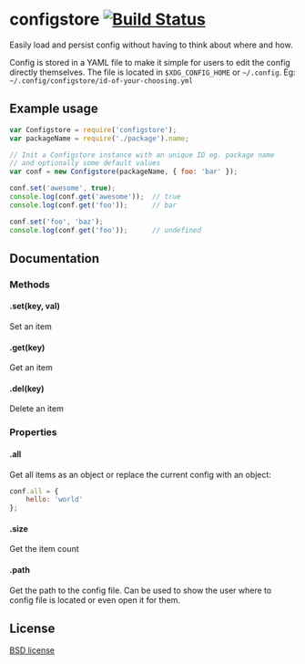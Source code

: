 # configstore [![Build Status](https://secure.travis-ci.org/yeoman/configstore.png?branch=master)](http://travis-ci.org/yeoman/configstore)

Easily load and persist config without having to think about where and how.

Config is stored in a YAML file to make it simple for users to edit the config directly themselves. The file is located in `$XDG_CONFIG_HOME` or `~/.config`. Eg: `~/.config/configstore/id-of-your-choosing.yml`


## Example usage

```js
var Configstore = require('configstore');
var packageName = require('./package').name;

// Init a Configstore instance with an unique ID eg. package name
// and optionally some default values
var conf = new Configstore(packageName, { foo: 'bar' });

conf.set('awesome', true);
console.log(conf.get('awesome'));  // true
console.log(conf.get('foo'));      // bar

conf.set('foo', 'baz');
console.log(conf.get('foo'));      // undefined
```


## Documentation

### Methods

#### .set(key, val)

Set an item

#### .get(key)

Get an item

#### .del(key)

Delete an item

### Properties

#### .all

Get all items as an object or replace the current config with an object:

```js
conf.all = {
	hello: 'world'
};
```

#### .size

Get the item count

#### .path

Get the path to the config file. Can be used to show the user where to config file is located or even open it for them.


## License

[BSD license](http://opensource.org/licenses/bsd-license.php)
